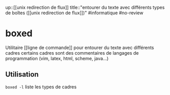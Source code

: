up::[[unix redirection de flux]]
title::"entourer du texte avec différents types de boîtes ([[unix redirection de flux]])"
#informatique #no-review 
# boxed
Utilitaire [[ligne de commande]]
pour entourer du texte avec différents cadres
certains cadres sont des commentaires de langages de programmation (vim, latex, html, scheme, java...)

## Utilisation

`boxed -l` liste les types de cadres
